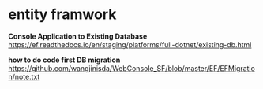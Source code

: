 # entity framwork

**Console Application to Existing Database**  
https://ef.readthedocs.io/en/staging/platforms/full-dotnet/existing-db.html  


**how to do code first DB migration**  
https://github.com/wangjinisda/WebConsole_SF/blob/master/EF/EFMigration/note.txt


